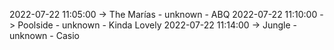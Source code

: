 2022-07-22 11:05:00 -> The Marías - unknown - ABQ
2022-07-22 11:10:00 -> Poolside - unknown - Kinda Lovely
2022-07-22 11:14:00 -> Jungle - unknown - Casio
